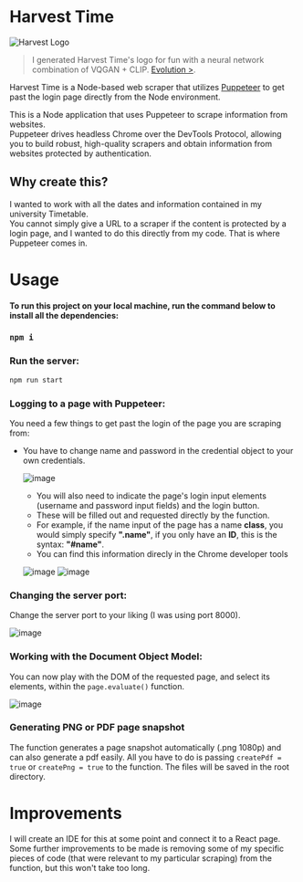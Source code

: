 # Harvest Time

![Harvest Logo](https://user-images.githubusercontent.com/64712227/141352718-ac2ddea4-41fb-4a65-b0ec-1ef223d929ef.png)
> I generated Harvest Time's logo for fun with a neural network combination of VQGAN + CLIP. [Evolution >](https://files.catbox.moe/6p4sp5.mp4).

Harvest Time is a Node-based web scraper that utilizes [Puppeteer](https://github.com/puppeteer/puppeteer) to get past the login page directly from the Node environment.

This is a Node application that uses Puppeteer to scrape information from websites.  
Puppeteer drives headless Chrome over the DevTools Protocol, allowing you to build robust, high-quality scrapers and obtain information from websites protected by authentication.

## Why create this?
I wanted to work with all the dates and information contained in my university Timetable.  
You cannot simply give a URL to a scraper if the content is protected by a login page, and I wanted to do this directly from my code. That is where Puppeteer comes in.

# Usage
#### To run this project on your local machine, run the command below to install all the dependencies:

### `npm i`

### Run the server:

```bash
npm run start
```
### Logging to a page with Puppeteer:
You need a few things to get past the login of the page you are scraping from:  
  - You have to change name and password in the credential object to your own credentials.
    
    ![image](https://user-images.githubusercontent.com/64712227/141340395-e5517a0a-bad1-4502-96b9-62c54c40b61a.png)

    - You will also need to indicate the page's login input elements (username and password input fields) and the login button.
    - These will be filled out and requested directly by the function.
    - For example, if the name input of the page has a name **class**, you would simply specify **".name"**, if you only have an **ID**, this is the syntax: **"#name"**.
    - You can find this information direcly in the Chrome developer tools

    ![image](https://user-images.githubusercontent.com/64712227/141344307-f1f061ba-f3d6-4a07-b5cf-8de0fae85497.png) ![image](https://user-images.githubusercontent.com/64712227/141343032-cd926412-ae85-4553-8241-84ff9d1b7684.png)

### Changing the server port:
Change the server port to your liking (I was using port 8000).

  ![image](https://user-images.githubusercontent.com/64712227/141346765-f7552a00-0cd4-4ba1-b24b-472e7980aed2.png)


### Working with the Document Object Model:
You can now play with the DOM of the requested page, and select its elements, within the ```page.evaluate()``` function.

   ![image](https://user-images.githubusercontent.com/64712227/141345782-66792ab8-6bec-4f62-b188-9e7ec8b3c947.png)
   
### Generating PNG or PDF page snapshot
The function generates a page snapshot automatically (.png 1080p) and can also generate a pdf easily.
All you have to do is passing ```createPdf = true``` or ```createPng = true``` to the function.
The files will be saved in the root directory.

# Improvements
I will create an IDE for this at some point and connect it to a React page.  
Some further improvements to be made is removing some of my specific pieces of code (that were relevant to my particular scraping) from the function, but this won't take too long.

